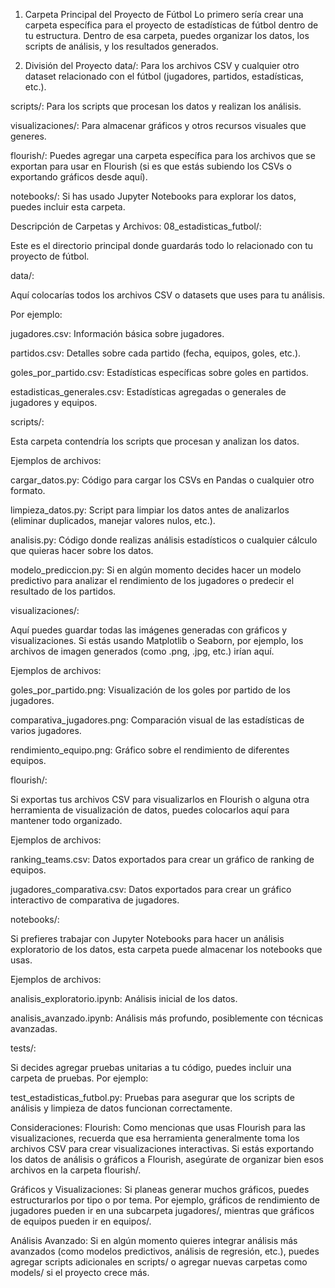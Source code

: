 1. Carpeta Principal del Proyecto de Fútbol
Lo primero sería crear una carpeta específica para el proyecto de estadísticas de fútbol dentro de tu estructura. Dentro de esa carpeta, puedes organizar los datos, los scripts de análisis, y los resultados generados.

2. División del Proyecto
data/: Para los archivos CSV y cualquier otro dataset relacionado con el fútbol (jugadores, partidos, estadísticas, etc.).

scripts/: Para los scripts que procesan los datos y realizan los análisis.

visualizaciones/: Para almacenar gráficos y otros recursos visuales que generes.

flourish/: Puedes agregar una carpeta específica para los archivos que se exportan para usar en Flourish (si es que estás subiendo los CSVs o exportando gráficos desde aquí).

notebooks/: Si has usado Jupyter Notebooks para explorar los datos, puedes incluir esta carpeta.

Descripción de Carpetas y Archivos:
08_estadisticas_futbol/:

Este es el directorio principal donde guardarás todo lo relacionado con tu proyecto de fútbol.

data/:

Aquí colocarías todos los archivos CSV o datasets que uses para tu análisis.

Por ejemplo:

jugadores.csv: Información básica sobre jugadores.

partidos.csv: Detalles sobre cada partido (fecha, equipos, goles, etc.).

goles_por_partido.csv: Estadísticas específicas sobre goles en partidos.

estadisticas_generales.csv: Estadísticas agregadas o generales de jugadores y equipos.

scripts/:

Esta carpeta contendría los scripts que procesan y analizan los datos.

Ejemplos de archivos:

cargar_datos.py: Código para cargar los CSVs en Pandas o cualquier otro formato.

limpieza_datos.py: Script para limpiar los datos antes de analizarlos (eliminar duplicados, manejar valores nulos, etc.).

analisis.py: Código donde realizas análisis estadísticos o cualquier cálculo que quieras hacer sobre los datos.

modelo_prediccion.py: Si en algún momento decides hacer un modelo predictivo para analizar el rendimiento de los jugadores o predecir el resultado de los partidos.

visualizaciones/:

Aquí puedes guardar todas las imágenes generadas con gráficos y visualizaciones. Si estás usando Matplotlib o Seaborn, por ejemplo, los archivos de imagen generados (como .png, .jpg, etc.) irían aquí.

Ejemplos de archivos:

goles_por_partido.png: Visualización de los goles por partido de los jugadores.

comparativa_jugadores.png: Comparación visual de las estadísticas de varios jugadores.

rendimiento_equipo.png: Gráfico sobre el rendimiento de diferentes equipos.

flourish/:

Si exportas tus archivos CSV para visualizarlos en Flourish o alguna otra herramienta de visualización de datos, puedes colocarlos aquí para mantener todo organizado.

Ejemplos de archivos:

ranking_teams.csv: Datos exportados para crear un gráfico de ranking de equipos.

jugadores_comparativa.csv: Datos exportados para crear un gráfico interactivo de comparativa de jugadores.

notebooks/:

Si prefieres trabajar con Jupyter Notebooks para hacer un análisis exploratorio de los datos, esta carpeta puede almacenar los notebooks que usas.

Ejemplos de archivos:

analisis_exploratorio.ipynb: Análisis inicial de los datos.

analisis_avanzado.ipynb: Análisis más profundo, posiblemente con técnicas avanzadas.

tests/:

Si decides agregar pruebas unitarias a tu código, puedes incluir una carpeta de pruebas. Por ejemplo:

test_estadisticas_futbol.py: Pruebas para asegurar que los scripts de análisis y limpieza de datos funcionan correctamente.

Consideraciones:
Flourish: Como mencionas que usas Flourish para las visualizaciones, recuerda que esa herramienta generalmente toma los archivos CSV para crear visualizaciones interactivas. Si estás exportando los datos de análisis o gráficos a Flourish, asegúrate de organizar bien esos archivos en la carpeta flourish/.

Gráficos y Visualizaciones: Si planeas generar muchos gráficos, puedes estructurarlos por tipo o por tema. Por ejemplo, gráficos de rendimiento de jugadores pueden ir en una subcarpeta jugadores/, mientras que gráficos de equipos pueden ir en equipos/.

Análisis Avanzado: Si en algún momento quieres integrar análisis más avanzados (como modelos predictivos, análisis de regresión, etc.), puedes agregar scripts adicionales en scripts/ o agregar nuevas carpetas como models/ si el proyecto crece más.

